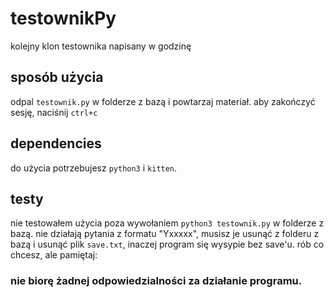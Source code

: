 # testownikPy
kolejny klon testownika napisany w godzinę

## sposób użycia
odpal ```testownik.py``` w folderze z bazą i powtarzaj materiał. aby zakończyć sesję, naciśnij ```ctrl+c```

## dependencies
do użycia potrzebujesz ```python3``` i ```kitten```.

## testy
nie testowałem użycia poza wywołaniem ```python3 testownik.py``` w folderze z bazą. nie działają pytania z formatu "Yxxxxx", musisz je usunąć z folderu z bazą i usunąć plik ```save.txt```, inaczej program się wysypie bez save'u. rób co chcesz, ale pamiętaj:
### nie biorę żadnej odpowiedzialności za działanie programu.
